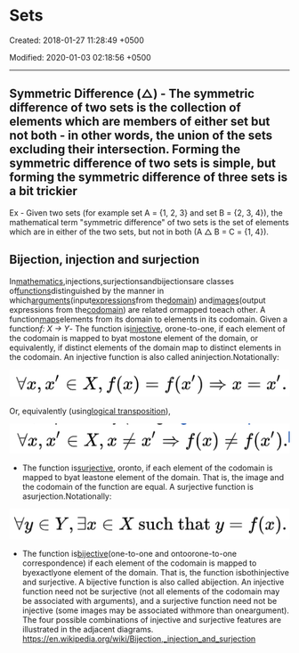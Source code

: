 # Sets

Created: 2018-01-27 11:28:49 +0500

Modified: 2020-01-03 02:18:56 +0500

---

## Symmetric Difference (**△**) - The symmetric difference of two sets is the collection of elements which are members of either set but not both - in other words, the union of the sets excluding their intersection. Forming the symmetric difference of two sets is simple, but forming the symmetric difference of three sets is a bit trickier

Ex - Given two sets (for example set A = {1, 2, 3} and set B = {2, 3, 4}), the mathematical term "symmetric difference" of two sets is the set of elements which are in either of the two sets, but not in both (A △ B = C = {1, 4}).

## Bijection, injection and surjection

In[mathematics](https://en.wikipedia.org/wiki/Mathematics),injections,surjectionsandbijectionsare classes of[functions](https://en.wikipedia.org/wiki/Function_(mathematics))distinguished by the manner in which[arguments](https://en.wikipedia.org/wiki/Parameter)(input[expressions](https://en.wikipedia.org/wiki/Expression_(mathematics))from the[domain](https://en.wikipedia.org/wiki/Domain_(mathematics))) and[images](https://en.wikipedia.org/wiki/Image_(mathematics))(output expressions from the[codomain](https://en.wikipedia.org/wiki/Codomain)) are related ormapped toeach other.
A function[maps](https://en.wikipedia.org/wiki/Map_(mathematics))elements from its domain to elements in its codomain. Given a function*f: X -> Y*-   The function is[injective](https://en.wikipedia.org/wiki/Injective_function), orone-to-one, if each element of the codomain is mapped to byat mostone element of the domain, or equivalently, if distinct elements of the domain map to distinct elements in the codomain. An injective function is also called aninjection.Notationally:

![](media/Sets-image1.png)

Or, equivalently (using[logical transposition](https://en.wikipedia.org/wiki/Transposition_(logic))),

![](media/Sets-image2.png)

- The function is[surjective](https://en.wikipedia.org/wiki/Surjective_function), oronto, if each element of the codomain is mapped to byat leastone element of the domain. That is, the image and the codomain of the function are equal. A surjective function is asurjection.Notationally:

![image](media/Sets-image3.png)

- The function is[bijective](https://en.wikipedia.org/wiki/Bijective_function)(one-to-one and ontoorone-to-one correspondence) if each element of the codomain is mapped to byexactlyone element of the domain. That is, the function isbothinjective and surjective. A bijective function is also called abijection.
An injective function need not be surjective (not all elements of the codomain may be associated with arguments), and a surjective function need not be injective (some images may be associated withmore than oneargument). The four possible combinations of injective and surjective features are illustrated in the adjacent diagrams.
<https://en.wikipedia.org/wiki/Bijection,_injection_and_surjection>
